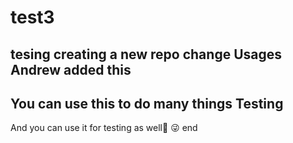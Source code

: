 # test3
tesing creating a new repo change
Usages
Andrew added this
-------------
You can use this to do many things
Testing
-------
And you can use it for testing as well:tada:
:stuck_out_tongue_winking_eye:
end


